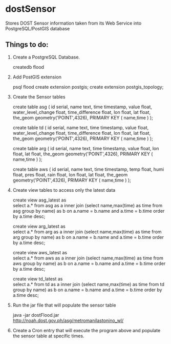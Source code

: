 dostSensor
==========
Stores DOST Sensor information taken from its Web Service into 
PostgreSQL/PostGIS database


Things to do:
-------------

1. Create a PostgreSQL Database.

    createdb flood

2. Add PostGIS extension
 
    psql flood
    create extension postgis;
    create extension postgis_topology;
    
3. Create the Sensor tables
 
    create table asg (
        id    serial,
        name  text,
        time  timestamp,
        value float,
        water_level_change float,
        time_difference    float,
        lon   float,
        lat   float,
        the_geom geometry('POINT',4326),
        PRIMARY KEY ( name,time )
    );

    create table td (
        id    serial,
        name  text,
        time  timestamp,
        value float,
        water_level_change float,
        time_difference    float,
        lon   float,
        lat   float,
        the_geom geometry('POINT',4326),
        PRIMARY KEY ( name,time )
    );

    create table arg (
        id    serial,
        name  text,
        time  timestamp,
        value float,
        lon   float,
        lat   float,
        the_geom geometry('POINT',4326),
        PRIMARY KEY ( name,time )
    );

    create table aws (
        id    serial,
        name  text,
        time  timestamp,
        temp  float,
        humi  float,
        pres  float,
        rain  float,
        lon   float,
        lat   float,
        the_geom geometry('POINT',4326),
        PRIMARY KEY ( name,time )
    );

4. Create view tables to access only the latest data

    create view asg_latest as  
        select a.* from asg as a inner join 
            (select  name,max(time) as time from asg group by name) as b 
            on a.name = b.name and a.time = b.time order by a.time desc;
            
    create view arg_latest as  
        select a.* from arg as a inner join 
            (select  name,max(time) as time from arg group by name) as b 
            on a.name = b.name and a.time = b.time order by a.time desc;     
            
    create view aws_latest as  
        select a.* from aws as a inner join 
            (select  name,max(time) as time from aws group by name) as b 
            on a.name = b.name and a.time = b.time order by a.time desc;
        
    create view td_latest as  
        select a.* from td as a inner join 
            (select  name,max(time) as time from td group by name) as b 
            on a.name = b.name and a.time = b.time order by a.time desc;        
        
5. Run the jar file that will populate the sensor table

    java -jar dostFlood.jar http://noah.dost.gov.ph/asg/metromanilastonino_wl/
    
6. Create a Cron entry that will execute the program above and
     populate the sensor table at specific times.
   